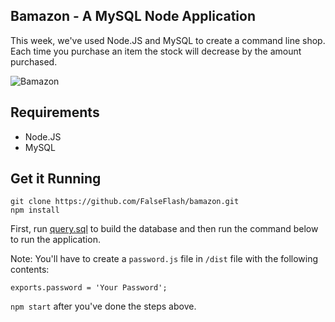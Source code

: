 ## Bamazon - A MySQL Node Application
This week, we've used Node.JS and MySQL to create a command line shop. Each time you purchase an item the stock will decrease by the amount purchased.

![Bamazon](http://g.recordit.co/G9VvMDWwkm.gif)

## Requirements
* Node.JS
* MySQL

## Get it Running

```
git clone https://github.com/FalseFlash/bamazon.git
npm install
```

First, run [query.sql](query.sql) to build the database and then run the command below to run the application.

Note: You'll have to create a `password.js` file in `/dist` file with the following contents:
```
exports.password = 'Your Password';
```

```npm start``` after you've done the steps above.